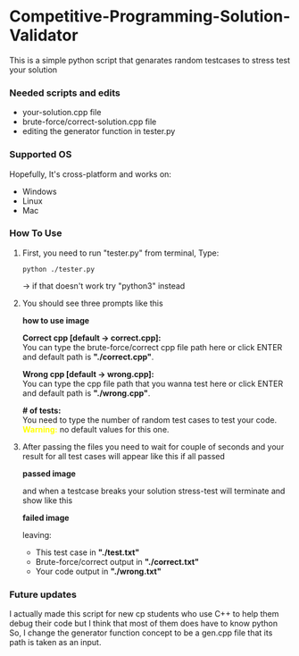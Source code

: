 # Competitive-Programming-Solution-Validator
This is a simple python script that genarates random testcases to stress test your solution

### Needed scripts and edits
- your-solution.cpp file
- brute-force/correct-solution.cpp file
- editing the generator function in tester.py

### Supported OS
Hopefully, It's cross-platform and works on:
- Windows
- Linux
- Mac


### How To Use
1. First, you need to run "tester.py" from terminal, Type:
    ```
    python ./tester.py
    ```
    -> if that doesn't work try "python3" instead

2. You should see three prompts like this

    <b>how to use image</b>
    
    <b>Correct cpp [default -> correct.cpp]:</b><br>
    You can type the brute-force/correct cpp file path here or click ENTER and default path is <b>"./correct.cpp"</b>.

    <b>Wrong cpp [default -> wrong.cpp]:</b><br>
    You can type the cpp file path that you wanna test here or click ENTER and default path is <b>"./wrong.cpp"</b>.

    <b># of tests: </b><br>
    You need to type the number of random test cases to test your code.<br>
    <span><b style="color: yellow">Warning:</b></span> no default values for this one.

3. After passing the files you need to wait for couple of seconds and your result for all test cases will appear like this if all passed<br>
    
    <b>passed image</b>

    and when a testcase breaks your solution stress-test will terminate and show like this
    
    <b>failed image</b>
    
    leaving: 
    - This test case in <b>"./test.txt"</b>
    - Brute-force/correct output in <b>"./correct.txt"</b>
    - Your code output in <b>"./wrong.txt"</b> 


### Future updates
I actually made this script for new cp students who use C++ to help them debug their code but I think that most of them does have to know python
So, I change the generator function concept to be a gen.cpp file that its path is taken as an input.